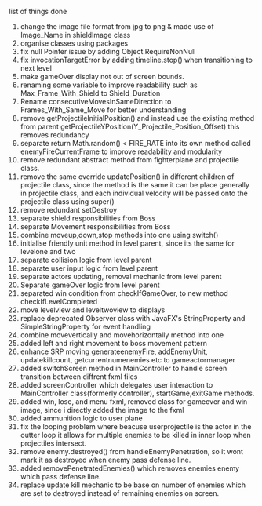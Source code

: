 list of things done
1. change the image file format from jpg to png & made use of Image_Name in shieldImage class
2. organise classes using packages
3. fix null Pointer issue by adding Object.RequireNonNull
4. fix invocationTargetError by adding timeline.stop() when transitioning to next level
5. make gameOver display not out of screen bounds.
6. renaming some variable to improve readability such as Max_Frame_With_Shield to Shield_Duration
7. Rename consecutiveMovesInSameDirection to Frames_With_Same_Move for better understanding
8. remove getProjectileInitialPosition() and instead use the existing method from parent getProjectileYPosition(Y_Projectile_Position_Offset) this removes redundancy
9. separate return Math.random() < FIRE_RATE into its own method called enemyFireCurrentFrame to improve readability and modularity 
10. remove redundant abstract method from fighterplane and projectile class. 
11. remove the same override updatePosition() in different children of projectile class, since the method is the same it can be place generally in projectile class, and each individual velocity will be passed onto the projectile class using super()
12. remove redundant setDestroy 
13. separate shield responsibilities from Boss 
14. separate Movement responsibilities from Boss 
15. combine moveup,down,stop methods into one using switch() 
16. initialise friendly unit method in level parent, since its the same for levelone and two 
17. separate collision logic from level parent 
18. separate user input logic from level parent
19. separate actors updating, removal mechanic from level parent 
20. Separate gameOver logic from level parent
21. separated win condition from checkIfGameOver, to new method checkIfLevelCompleted
22. move levelview and leveltwoview to displays
23. replace deprecated Observer class with JavaFX's StringProperty and SimpleStringProperty for event handling
24. combine movevertically and movehorizontally method into one
25. added left and right movement to boss movement pattern
26. enhance SRP moving generateenemyFire, addEnemyUnit, updatekillcount, getcurrentnumenemies etc to gameactormanager 
27. added switchScreen method in MainController to handle screen transition between diffrent fxml files
28. added screenController which delegates user interaction to MainController class(formerly controller), startGame,exitGame methods. 
29. added win, lose, and menu fxml, removed class for gameover and win image, since i directly added the image to the fxml
30. added ammunition logic to user plane
31. fix the looping problem where beacuse userprojectile is the actor in the outter loop it allows for multiple enemies to be killed in inner loop when projectiles intersect.
32. remove enemy.destroyed() from handleEnemyPenetration, so it wont mark it as destroyed when enemy pass defense line. 
33. added removePenetratedEnemies() which removes enemies enemy which pass defense line.
34. replace update kill mechanic to be base on number of enemies which are set to destroyed instead of remaining enemies on screen.